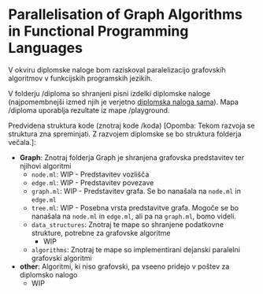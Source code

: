 # Parallelisation of Graph Algorithms in Functional Programming Languages

V okviru diplomske naloge bom raziskoval paralelizacijo grafovskih algoritmov v funkcijskih programskih jezikih.

V folderju /diploma so shranjeni pisni izdelki diplomske naloge (najpomembnejši izmed njih je verjetno [diplomska naloga sama](https://github.com/tjazerzen/parallelisation-of-graph-algorithms-in-functional-programming-languages/blob/master/diploma/dokument-diplomska-naloga.pdf)). Mapa /diploma uporablja rezultate iz mape /playground.


Predvidena struktura kode (znotraj kode /koda) [Opomba: Tekom razvoja se struktura zna spreminjati. Z razvojem diplomske se bo struktura folderja večala.]:

- **Graph**: Znotraj folderja Graph je shranjena grafovska predstavitev ter njihovi algoritmi
    - `node.ml`: WIP - Predstavitev vozlišča
    - `edge.ml`: WIP - Predstavitev povezave
    - `graph.ml`: WIP - Predstavitev grafa. Se bo nanašala na `node.ml` in `edge.ml`
    - `tree.ml`: WIP - Posebna vrsta predstavitve grafa. Mogoče se bo nanašala na `node.ml` in `edge.ml`, ali pa na `graph.ml`, bomo videli.
    - `data_structures`: Znotraj te mape so shranjene podatkovne strukture, potrebne za grafovske algoritme
        - WIP
    - `algorithms`: Znotraj te mape so implementirani dejanski paralelni grafovski algoritmi
- **other**: Algoritmi, ki niso grafovski, pa vseeno pridejo v poštev za diplomsko nalogo
    - WIP